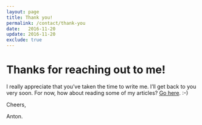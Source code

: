 ```yaml
---
layout: page
title: Thank you!
permalink: /contact/thank-you
date:   2016-11-20
update: 2016-11-20
exclude: true
---
```

# Thanks for reaching out to me!

I really appreciate that you’ve taken the time to write me. I’ll get back to you very soon. For now, how about reading some of my articles? [Go here][articles]. :-)

Cheers,

Anton.

[articles]: /articles
